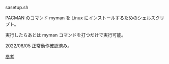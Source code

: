 sasetup.sh

PACMAN のコマンド myman を Linux にインストールするためのシェルスクリプト。

実行したらあとは myman コマンドを打つだけで実行可能。

2022/06/05 正常動作確認済み。

[参考](https://orebibou.com/ja/home/201407/20140706_001/)

